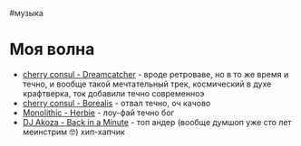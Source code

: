 #музыка 

# Моя волна

- [cherry consul - Dreamcatcher](https://music.yandex.ru/album/10594701/track/65467393) - вроде ретроваве, но в то же время и течно, и вообще такой мечтательный трек, космический в духе крафтверка, ток добавили течно современноэ
- [cherry consul - Borealis](https://music.yandex.ru/album/10594701/track/65467393) - отвал течно, оч качово
- [Monolithic - Herbie](https://music.yandex.ru/album/8224115/track/55895728) - лоу-фай течно бог
- [DJ Akoza - Back in a Minute](https://music.yandex.ru/album/24142304/track/109074444) - топ андер (вообще думшоп уже сто лет меинстрим 🤓) хип-хапчик 